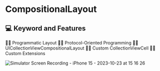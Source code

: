 # CompositionalLayout

## 💻 Keyword and Features

👩‍💻 Programmatic Layout
👩‍💻 Protocol-Oriented Programming
👩‍💻 UICollectionViewCompositionalLayout
👩‍💻 Custom CollectionViewCell
👩‍💻 Custom Extensions

![Simulator Screen Recording - iPhone 15 - 2023-10-23 at 15 16 26](https://github.com/munevverelifay/CompositionalLayout/assets/105984573/0c6c24d8-1121-420c-ba47-577392ca3ca7)


